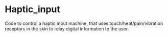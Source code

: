 # Haptic_input
Code to control a haptic input machine, that uses touch/heat/pain/vibration receptors in the skin to relay digital information to the user.
